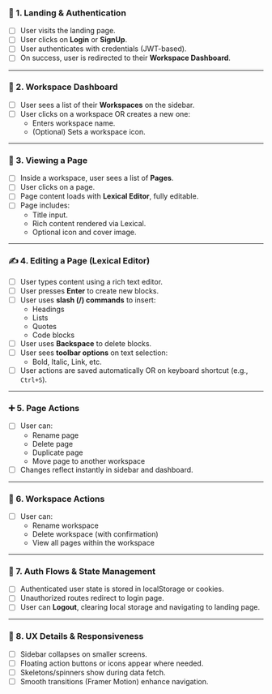 ### 🛬 1. Landing & Authentication

- [ ] User visits the landing page.
- [ ] User clicks on **Login** or **SignUp**.
- [ ] User authenticates with credentials (JWT-based).
- [ ] On success, user is redirected to their **Workspace Dashboard**.

---

### 🧱 2. Workspace Dashboard

- [ ] User sees a list of their **Workspaces** on the sidebar.
- [ ] User clicks on a workspace OR creates a new one:
  - Enters workspace name.
  - (Optional) Sets a workspace icon.

---

### 📄 3. Viewing a Page

- [ ] Inside a workspace, user sees a list of **Pages**.
- [ ] User clicks on a page.
- [ ] Page content loads with **Lexical Editor**, fully editable.
- [ ] Page includes:
  - Title input.
  - Rich content rendered via Lexical.
  - Optional icon and cover image.

---

### ✍️ 4. Editing a Page (Lexical Editor)

- [ ] User types content using a rich text editor.
- [ ] User presses **Enter** to create new blocks.
- [ ] User uses **slash (/) commands** to insert:
  - Headings
  - Lists
  - Quotes
  - Code blocks
- [ ] User uses **Backspace** to delete blocks.
- [ ] User sees **toolbar options** on text selection:
  - Bold, Italic, Link, etc.
- [ ] User actions are saved automatically OR on keyboard shortcut (e.g., `Ctrl+S`).

---

### ➕ 5. Page Actions

- [ ] User can:
  - Rename page
  - Delete page
  - Duplicate page
  - Move page to another workspace
- [ ] Changes reflect instantly in sidebar and dashboard.

---

### 🧰 6. Workspace Actions

- [ ] User can:
  - Rename workspace
  - Delete workspace (with confirmation)
  - View all pages within the workspace

---

### 🔐 7. Auth Flows & State Management

- [ ] Authenticated user state is stored in localStorage or cookies.
- [ ] Unauthorized routes redirect to login page.
- [ ] User can **Logout**, clearing local storage and navigating to landing page.

---

### 📱 8. UX Details & Responsiveness

- [ ] Sidebar collapses on smaller screens.
- [ ] Floating action buttons or icons appear where needed.
- [ ] Skeletons/spinners show during data fetch.
- [ ] Smooth transitions (Framer Motion) enhance navigation.
